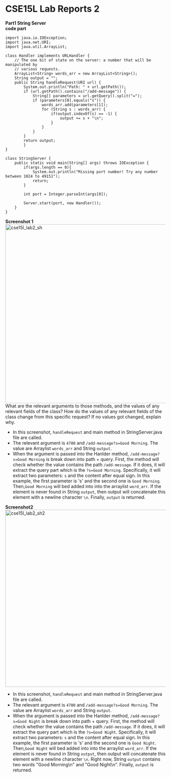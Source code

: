 # CSE15L Lab Reports 2

**Part1 String Server**<br>
**code part**<br>
```
import java.io.IOException;
import java.net.URI;
import java.util.ArrayList;

class Handler implements URLHandler {
    // The one bit of state on the server: a number that will be manipulated by
    // various requests.
    ArrayList<String> words_arr = new ArrayList<String>();
    String output = "";
    public String handleRequest(URI url) {
        System.out.println("Path: " + url.getPath());
        if (url.getPath().contains("/add-message")) {
            String[] parameters = url.getQuery().split("=");
            if (parameters[0].equals("s")) {
                words_arr.add(parameters[1]);
                for (String s : words_arr) {
                    if(output.indexOf(s) == -1) {
                        output += s + "\n"; 
                    }       	
                }
            }
        }		
        return output;
        }
}

class StringServer {
    public static void main(String[] args) throws IOException {
        if(args.length == 0){
            System.out.println("Missing port number! Try any number between 1024 to 49151");
            return;
        }

        int port = Integer.parseInt(args[0]);

        Server.start(port, new Handler());
    }
}
```


**Screenshot 1**<br>
<img width="561" alt="cse15l_lab2_sh" src="https://user-images.githubusercontent.com/102566928/215040885-6468acfa-d6c4-42f9-9fa0-67b1e62b45dd.png">
<br>
What are the relevant arguments to those methods, and the values of any relevant fields of the class?
How do the values of any relevant fields of the class change from this specific request? If no values got changed, explain why.

* In this screenshot, `handleRequest` and main method in StringServer.java file are called.
* The relevant argument is `4700` and `/add-message?s=Good Morning`. The value are Arraylist `words_arr` and String `output`.
* When the argument is passed into the Hanlder method, `/add-message?s=Good Morning` is break down into path + query. First, the method will check whether the value contains the path `/add-message`. If it does, it will extract the query part which is the `?s=Good Morning`. Specifically, it will extract two parameters: `s` and the content after equal sign. In this example, the first parameter is 's' and the second one is `Good Morning`. Then,`Good Morning` will bed added into into the arraylist `word_arr`. If the element is never found in String `output`, then output will concatenate this element with a newline character `\n`. Finally, `output` is returned.




**Screenshot2**<br>
<img width="555" alt="cse15l_lab2_sh2" src="https://user-images.githubusercontent.com/102566928/215041009-0104f431-62af-4132-b74b-3d3e175b1a51.png">
<br>
* In this screenshot, `handleRequest` and main method in StringServer.java file are called.
* The relevant argument is `4700` and `/add-message?s=Good Morning`. The value are Arraylist `words_arr` and String `output`.
* When the argument is passed into the Hanlder method, `/add-message?s=Good Night` is break down into path + query. First, the method will check whether the value contains the path `/add-message`. If it does, it will extract the query part which is the `?s=Good Night`. Specifically, it will extract two parameters: `s` and the content after equal sign. In this example, the first parameter is 's' and the second one is `Good Night`. Then,`Good Night` will bed added into into the arraylist `word_arr`. If the element is never found in String `output`, then output will concatenate this element with a newline character `\n`. Right now, String `output` contains two words "Good Morning\n" and "Good Night\n". Finally, `output` is returned.


